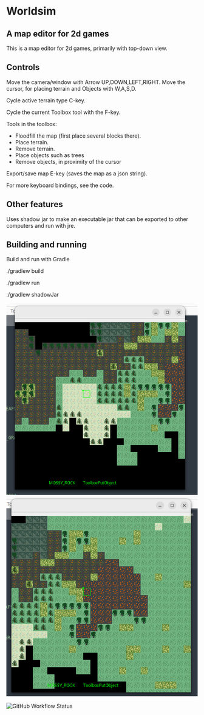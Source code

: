 # Worldsim

## A map editor for 2d games

This is a map editor for 2d games, primarily with top-down view.

## Controls

Move the camera/window with Arrow UP,DOWN,LEFT,RIGHT.
Move the cursor, for placing terrain and Objects with W,A,S,D.

Cycle active terrain type C-key.

Cycle the current Toolbox tool with the F-key.

Tools in the toolbox:
* Floodfill the map (first place several blocks there).
* Place terrain.
* Remove terrain.
* Place objects such as trees
* Remove objects, in proximity of the cursor


Export/save map E-key (saves the map as a json string).

For more keyboard bindings, see the code.

## Other features

Uses shadow jar to make an executable jar that can be exported to other computers and run with jre.

## Building and running 

Build and run with Gradle

./gradlew build

./gradlew run

./gradlew shadowJar


![screenshot](/worldsim1.png "A screenshot from the editor")
![screenshot](/worldsim2.png "Another screenshot from the editor")

![GitHub Workflow Status](https://img.shields.io/github/workflow/status/kribo852/worldsim/gradle.yml?branch=main)



